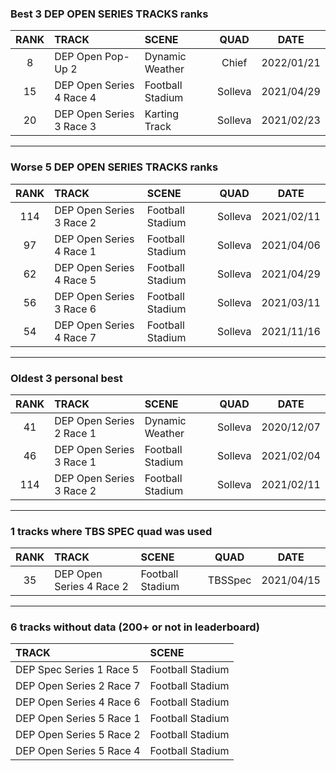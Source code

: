 ### Best 3 DEP OPEN SERIES TRACKS ranks
|RANK|TRACK|SCENE|QUAD|DATE|
|:---:|:---|:---|:---:|:---:|
|8|DEP Open Pop-Up 2|Dynamic Weather|Chief|2022/01/21|
|15|DEP Open Series 4 Race 4|Football Stadium|Solleva|2021/04/29|
|20|DEP Open Series 3 Race 3|Karting Track|Solleva|2021/02/23|
---
### Worse 5 DEP OPEN SERIES TRACKS ranks
|RANK|TRACK|SCENE|QUAD|DATE|
|:---:|:---|:---|:---:|:---:|
|114|DEP Open Series 3 Race 2|Football Stadium|Solleva|2021/02/11|
|97|DEP Open Series 4 Race 1|Football Stadium|Solleva|2021/04/06|
|62|DEP Open Series 4 Race 5|Football Stadium|Solleva|2021/04/29|
|56|DEP Open Series 3 Race 6|Football Stadium|Solleva|2021/03/11|
|54|DEP Open Series 4 Race 7|Football Stadium|Solleva|2021/11/16|
---
### Oldest 3 personal best
|RANK|TRACK|SCENE|QUAD|DATE|
|:---:|:---|:---|:---:|:---:|
|41|DEP Open Series 2 Race 1|Dynamic Weather|Solleva|2020/12/07|
|46|DEP Open Series 3 Race 1|Football Stadium|Solleva|2021/02/04|
|114|DEP Open Series 3 Race 2|Football Stadium|Solleva|2021/02/11|
---
### 1 tracks where TBS SPEC quad was used
|RANK|TRACK|SCENE|QUAD|DATE|
|:---:|:---|:---|:---:|:---:|
|35|DEP Open Series 4 Race 2|Football Stadium|TBSSpec|2021/04/15|
---
### 6 tracks without data (200+ or not in leaderboard)
|TRACK|SCENE|
|:---|:---|
|DEP Spec Series 1 Race 5|Football Stadium|
|DEP Open Series 2 Race 7|Football Stadium|
|DEP Open Series 4 Race 6|Football Stadium|
|DEP Open Series 5 Race 1|Football Stadium|
|DEP Open Series 5 Race 2|Football Stadium|
|DEP Open Series 5 Race 4|Football Stadium|
